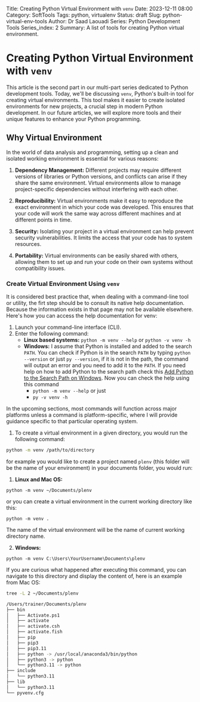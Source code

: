 Title: Creating Python Virtual Environment with `venv`
Date: 2023-12-11 08:00
Category: SoftTools
Tags: python, virtualenv
Status: draft
Slug: python-virtual-env-tools
Author: Dr Saad Laouadi
Series: Python Development Tools
Series_index: 2
Summary: A list of tools for creating Python virtual environment. 

# Creating Python Virtual Environment with `venv`


This article is the second part in our multi-part series dedicated to Python development tools. Today, we'll be discussing `venv`, Python's built-in tool for creating virtual environments. This tool makes it easier to create isolated environments for new projects, a crucial step in modern Python development. In our future articles, we will explore more tools and their unique features to enhance your Python programming.



## Why Virtual Environment

In the world of data analysis and programming, setting up a clean and isolated working environment is essential for various reasons:

1. **Dependency Management:** Different projects may require different versions of libraries or Python versions, and conflicts can arise if they share the same environment. Virtual environments allow to manage project-specific dependencies without interfering with each other.

2. **Reproducibility:** Virtual environments make it easy to reproduce the exact environment in which your code was developed. This ensures that your code will work the same way across different machines and at different points in time.

3. **Security:** Isolating your project in a virtual environment can help prevent security vulnerabilities. It limits the access that your code has to system resources.

4. **Portability:** Virtual environments can be easily shared with others, allowing them to set up and run your code on their own systems without compatibility issues.


### Create Virtual Environment Using `venv`


It is considered best practice that, when dealing with a command-line tool or utility, the firt step should be to consult its native help documentation. Because the information exists in that page may not be available elsewhere. Here's how you can access the help documentation for venv:

1. Launch your command-line interface (CLI).
2. Enter the following command:
    - **Linux based systems:** `python -m venv --help` or `python -v venv -h`
    - **Windows:** I assume that Python is installed and added to the search `PATH`. You can check if Python is in the search `PATH` by typing `python --version` or just `py --version`, if it is not in the path, the command will output an error and you need to add it to the `PATH`. If you need help on how to add Python to the search path check this [Add Python to the Search Path on Windows](#add-python-to-the-search-path-on-windows). Now you can check the help using this command
        - `python -m venv --help` or just
        - `py -v venv -h`

In the upcoming sections, most commands will function across major platforms unless a command is platform-specific, where I will provide guidance specific to that particular operating system.

1. To create a virtual environment in a given directory, you would run the following command:

```bash
python -m venv /path/to/directory
```
for example you would like to create a project named `plenv` (this folder will be the name of your environment) in your documents folder, you would run:

1. **Linux and Mac OS:**

```
python -m venv ~/Documents/plenv
```

or you can create a virtual environment in the current working directory like this:

```
python -m venv . 
```

The name of the virtual environment will be the name of current working directory name. 


2. **Windows:**


```
python -m venv C:\Users\YourUsername\Documents\plenv
```

If you are curious what happened after executing this command, you can navigate to this directory and display the content of, here is an example from Mac OS:

```bash
tree -L 2 ~/Documents/plenv

/Users/trainer/Documents/plenv
├── bin
│   ├── Activate.ps1
│   ├── activate
│   ├── activate.csh
│   ├── activate.fish
│   ├── pip
│   ├── pip3
│   ├── pip3.11
│   ├── python -> /usr/local/anaconda3/bin/python
│   ├── python3 -> python
│   └── python3.11 -> python
├── include
│   └── python3.11
├── lib
│   └── python3.11
└── pyvenv.cfg
```

